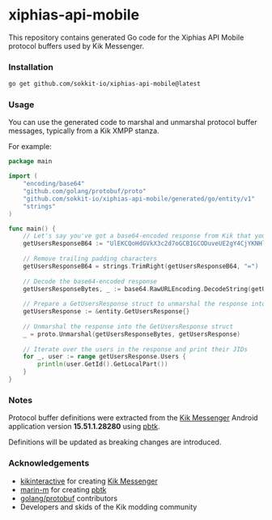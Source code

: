 # xiphias-api-mobile

This repository contains generated Go code for the Xiphias API Mobile protocol buffers used by Kik Messenger.

### Installation

```bash
go get github.com/sokkit-io/xiphias-api-mobile@latest
```

### Usage

You can use the generated code to marshal and unmarshal protocol buffer messages, typically from a Kik XMPP stanza.

For example:

```go
package main

import (
	"encoding/base64"
	"github.com/golang/protobuf/proto"
	"github.com/sokkit-io/xiphias-api-mobile/generated/go/entity/v1"
	"strings"
)

func main() {
    // Let's say you've got a base64-encoded response from Kik that you want to decode. This happens to be a GetUsersResponse body.
    getUsersResponseB64 := "UlEKCQoHdGVkX3c2d7oGCBIGCODuveUE2gY4CjYKNHlhMzdlaWF3ZXNqbW10Nnl3dXpoaTVneWR3ZGZhMmd5NmZybGg1ZWpwYmd2NXBhaTVsZWE="
    
    // Remove trailing padding characters
    getUsersResponseB64 = strings.TrimRight(getUsersResponseB64, "=")
    
    // Decode the base64-encoded response
    getUsersResponseBytes, _ := base64.RawURLEncoding.DecodeString(getUsersResponseB64)
    
    // Prepare a GetUsersResponse struct to unmarshal the response into
    getUsersResponse := &entity.GetUsersResponse{}
    
    // Unmarshal the response into the GetUsersResponse struct
    _ = proto.Unmarshal(getUsersResponseBytes, getUsersResponse)
    
    // Iterate over the users in the response and print their JIDs
    for _, user := range getUsersResponse.Users {
        println(user.GetId().GetLocalPart())
    }
}
```

### Notes

Protocol buffer definitions were extracted from the [Kik Messenger](https://kik.com) Android application
version **15.51.1.28280** using [pbtk](https://github.com/marin-m/pbtk).

Definitions will be updated as breaking changes are introduced.

### Acknowledgements

- [kikinteractive](https://github.com/kikinteractive) for creating [Kik Messenger](https://kik.com)
- [marin-m](https://github.com/marin-m) for creating [pbtk](https://github.com/marin-m/pbtk)
- [golang/protobuf](https://github.com/golang/protobuf) contributors
- Developers and skids of the Kik modding community